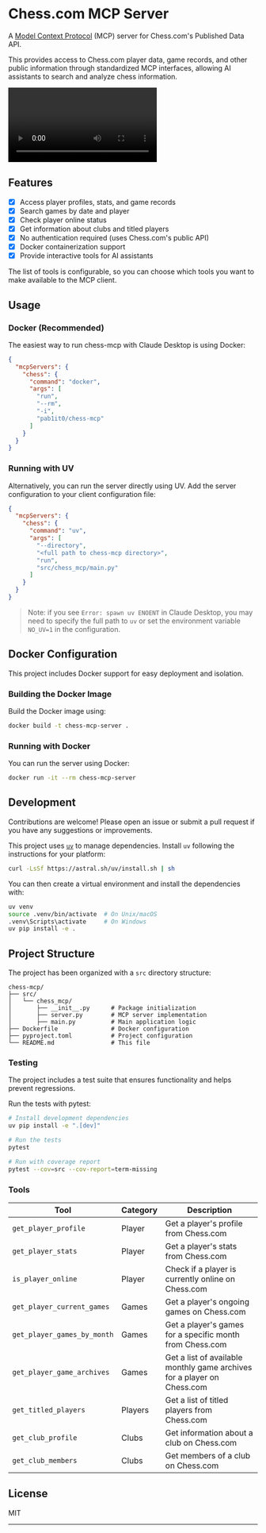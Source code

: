 # Chess.com MCP Server

A [Model Context Protocol][mcp] (MCP) server for Chess.com's Published Data API.

This provides access to Chess.com player data, game records, and other public information through standardized MCP interfaces, allowing AI assistants to search and analyze chess information.

![Chess MCP Demo](./chess-mcp.mp4)

[mcp]: https://modelcontextprotocol.io

## Features

- [x] Access player profiles, stats, and game records
- [x] Search games by date and player
- [x] Check player online status
- [x] Get information about clubs and titled players
- [x] No authentication required (uses Chess.com's public API)
- [x] Docker containerization support
- [x] Provide interactive tools for AI assistants

The list of tools is configurable, so you can choose which tools you want to make available to the MCP client.

## Usage

### Docker (Recommended)

The easiest way to run chess-mcp with Claude Desktop is using Docker:

```json
{
  "mcpServers": {
    "chess": {
      "command": "docker",
      "args": [
        "run",
        "--rm",
        "-i",
        "pab1it0/chess-mcp"
      ]
    }
  }
}
```

### Running with UV

Alternatively, you can run the server directly using UV. Add the server configuration to your client configuration file:

```json
{
  "mcpServers": {
    "chess": {
      "command": "uv",
      "args": [
        "--directory",
        "<full path to chess-mcp directory>",
        "run",
        "src/chess_mcp/main.py"
      ]
    }
  }
}
```

> Note: if you see `Error: spawn uv ENOENT` in Claude Desktop, you may need to specify the full path to `uv` or set the environment variable `NO_UV=1` in the configuration.

## Docker Configuration

This project includes Docker support for easy deployment and isolation.

### Building the Docker Image

Build the Docker image using:

```bash
docker build -t chess-mcp-server .
```

### Running with Docker

You can run the server using Docker:

```bash
docker run -it --rm chess-mcp-server
```

## Development

Contributions are welcome! Please open an issue or submit a pull request if you have any suggestions or improvements.

This project uses [`uv`](https://github.com/astral-sh/uv) to manage dependencies. Install `uv` following the instructions for your platform:

```bash
curl -LsSf https://astral.sh/uv/install.sh | sh
```

You can then create a virtual environment and install the dependencies with:

```bash
uv venv
source .venv/bin/activate  # On Unix/macOS
.venv\Scripts\activate     # On Windows
uv pip install -e .
```

## Project Structure

The project has been organized with a `src` directory structure:

```
chess-mcp/
├── src/
│   └── chess_mcp/
│       ├── __init__.py      # Package initialization
│       ├── server.py        # MCP server implementation
│       ├── main.py          # Main application logic
├── Dockerfile               # Docker configuration
├── pyproject.toml           # Project configuration
└── README.md                # This file
```

### Testing

The project includes a test suite that ensures functionality and helps prevent regressions.

Run the tests with pytest:

```bash
# Install development dependencies
uv pip install -e ".[dev]"

# Run the tests
pytest

# Run with coverage report
pytest --cov=src --cov-report=term-missing
```

### Tools

| Tool | Category | Description |
| --- | --- | --- |
| `get_player_profile` | Player | Get a player's profile from Chess.com |
| `get_player_stats` | Player | Get a player's stats from Chess.com |
| `is_player_online` | Player | Check if a player is currently online on Chess.com |
| `get_player_current_games` | Games | Get a player's ongoing games on Chess.com |
| `get_player_games_by_month` | Games | Get a player's games for a specific month from Chess.com |
| `get_player_game_archives` | Games | Get a list of available monthly game archives for a player on Chess.com |
| `get_titled_players` | Players | Get a list of titled players from Chess.com |
| `get_club_profile` | Clubs | Get information about a club on Chess.com |
| `get_club_members` | Clubs | Get members of a club on Chess.com |

## License

MIT

---

[mcp]: https://modelcontextprotocol.io
